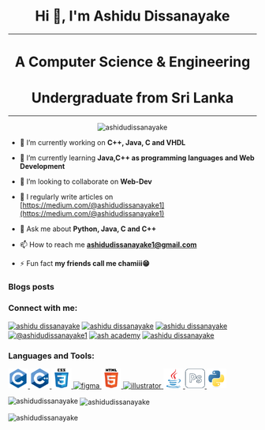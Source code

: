 <h1 align="center">Hi 👋, I'm Ashidu Dissanayake</h1>

---
### <h1 align="center">A Computer Science & Engineering </h1>
<h1 align="center">Undergraduate from Sri Lanka</h1>

---
<p align="center"> <img src="https://komarev.com/ghpvc/?username=ashidudissanayake&label=Profile%20views&color=0e75b6&style=flat" alt="ashidudissanayake" /> </p>

- 🔭 I’m currently working on **C++, Java, C and VHDL**

- 🌱 I’m currently learning **Java,C++ as programming languages and Web Development**

- 👯 I’m looking to collaborate on **Web-Dev**

- 📝 I regularly write articles on [https://medium.com/@ashidudissanayake1](https://medium.com/@ashidudissanayake1)

- 💬 Ask me about **Python, Java, C and C++**

- 📫 How to reach me **ashidudissanayake1@gmail.com**

- ⚡ Fun fact **my friends call me chamiii😁**

### Blogs posts
<!-- BLOG-POST-LIST:START -->
<!-- BLOG-POST-LIST:END -->

<h3 align="left">Connect with me:</h3>
<p align="left">
<a href="https://linkedin.com/in/ashidu dissanayake" target="blank"><img align="center" src="https://raw.githubusercontent.com/rahuldkjain/github-profile-readme-generator/master/src/images/icons/Social/linked-in-alt.svg" alt="ashidu dissanayake" height="30" width="40" /></a>
<a href="https://fb.com/ashidu dissanayake" target="blank"><img align="center" src="https://raw.githubusercontent.com/rahuldkjain/github-profile-readme-generator/master/src/images/icons/Social/facebook.svg" alt="ashidu dissanayake" height="30" width="40" /></a>
<a href="https://instagram.com/ashidu dissanayake" target="blank"><img align="center" src="https://raw.githubusercontent.com/rahuldkjain/github-profile-readme-generator/master/src/images/icons/Social/instagram.svg" alt="ashidu dissanayake" height="30" width="40" /></a>
<a href="https://medium.com/@ashidudissanayake1" target="blank"><img align="center" src="https://raw.githubusercontent.com/rahuldkjain/github-profile-readme-generator/master/src/images/icons/Social/medium.svg" alt="@ashidudissanayake1" height="30" width="40" /></a>
<a href="https://www.youtube.com/c/ash academy" target="blank"><img align="center" src="https://raw.githubusercontent.com/rahuldkjain/github-profile-readme-generator/master/src/images/icons/Social/youtube.svg" alt="ash academy" height="30" width="40" /></a>
<a href="https://www.hackerrank.com/ashidu dissanayake" target="blank"><img align="center" src="https://raw.githubusercontent.com/rahuldkjain/github-profile-readme-generator/master/src/images/icons/Social/hackerrank.svg" alt="ashidu dissanayake" height="30" width="40" /></a>
</p>

<h3 align="left">Languages and Tools:</h3>
<p align="left"> <a href="https://www.cprogramming.com/" target="_blank" rel="noreferrer"> <img src="https://raw.githubusercontent.com/devicons/devicon/master/icons/c/c-original.svg" alt="c" width="40" height="40"/> </a> <a href="https://www.w3schools.com/cpp/" target="_blank" rel="noreferrer"> <img src="https://raw.githubusercontent.com/devicons/devicon/master/icons/cplusplus/cplusplus-original.svg" alt="cplusplus" width="40" height="40"/> </a> <a href="https://www.w3schools.com/css/" target="_blank" rel="noreferrer"> <img src="https://raw.githubusercontent.com/devicons/devicon/master/icons/css3/css3-original-wordmark.svg" alt="css3" width="40" height="40"/> </a> <a href="https://www.figma.com/" target="_blank" rel="noreferrer"> <img src="https://www.vectorlogo.zone/logos/figma/figma-icon.svg" alt="figma" width="40" height="40"/> </a> <a href="https://www.w3.org/html/" target="_blank" rel="noreferrer"> <img src="https://raw.githubusercontent.com/devicons/devicon/master/icons/html5/html5-original-wordmark.svg" alt="html5" width="40" height="40"/> </a> <a href="https://www.adobe.com/in/products/illustrator.html" target="_blank" rel="noreferrer"> <img src="https://www.vectorlogo.zone/logos/adobe_illustrator/adobe_illustrator-icon.svg" alt="illustrator" width="40" height="40"/> </a> <a href="https://www.java.com" target="_blank" rel="noreferrer"> <img src="https://raw.githubusercontent.com/devicons/devicon/master/icons/java/java-original.svg" alt="java" width="40" height="40"/> </a> <a href="https://www.photoshop.com/en" target="_blank" rel="noreferrer"> <img src="https://raw.githubusercontent.com/devicons/devicon/master/icons/photoshop/photoshop-line.svg" alt="photoshop" width="40" height="40"/> </a> <a href="https://www.python.org" target="_blank" rel="noreferrer"> <img src="https://raw.githubusercontent.com/devicons/devicon/master/icons/python/python-original.svg" alt="python" width="40" height="40"/> </a> </p>

<p><img align="left" src="https://github-readme-stats.vercel.app/api/top-langs?username=ashidudissanayake&show_icons=true&locale=en&layout=compact" alt="ashidudissanayake" /></p>

<p>&nbsp;<img align="center" src="https://github-readme-stats.vercel.app/api?username=ashidudissanayake&show_icons=true&locale=en" alt="ashidudissanayake" /></p>

<p><img align="center" src="https://github-readme-streak-stats.herokuapp.com/?user=ashidudissanayake&" alt="ashidudissanayake" /></p>

